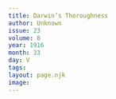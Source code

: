 ```yaml
---
title: Darwin’s Thoroughness
author: Unknown
issue: 23
volume: 8
year: 1916
month: 33
day: V
tags:
layout: page.njk
image:
---
```



